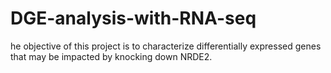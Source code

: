 # DGE-analysis-with-RNA-seq
he objective of this project is to characterize differentially expressed genes that may be impacted by knocking down NRDE2.
